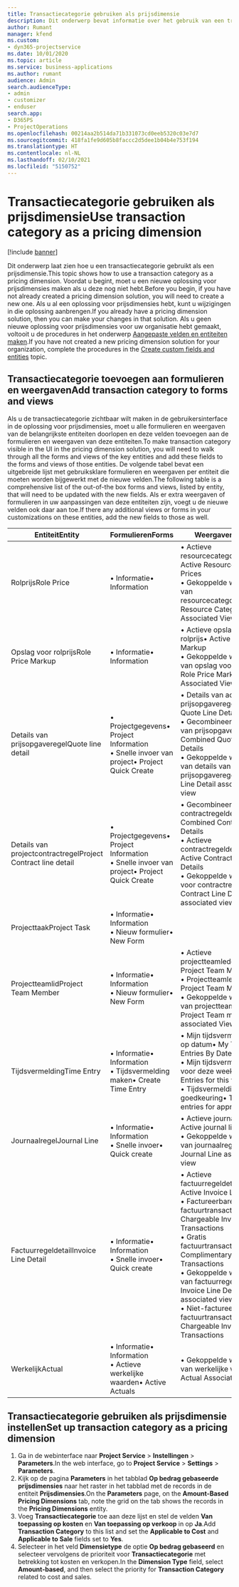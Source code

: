 ```yaml
---
title: Transactiecategorie gebruiken als prijsdimensie
description: Dit onderwerp bevat informatie over het gebruik van een transactiecategorie als een prijsdimensie.
author: Rumant
manager: kfend
ms.custom:
- dyn365-projectservice
ms.date: 10/01/2020
ms.topic: article
ms.service: business-applications
ms.author: rumant
audience: Admin
search.audienceType:
- admin
- customizer
- enduser
search.app:
- D365PS
- ProjectOperations
ms.openlocfilehash: 00214aa2b514da71b331073cd0eeb5320c03e7d7
ms.sourcegitcommit: 418fa1fe9d605b8faccc2d5dee1b04b4e753f194
ms.translationtype: HT
ms.contentlocale: nl-NL
ms.lasthandoff: 02/10/2021
ms.locfileid: "5150752"
---
```

# <a name="use-transaction-category-as-a-pricing-dimension"></a><span data-ttu-id="86f78-103">Transactiecategorie gebruiken als prijsdimensie</span><span class="sxs-lookup"><span data-stu-id="86f78-103">Use transaction category as a pricing dimension</span></span>

[!include [banner](../includes/psa-now-project-operations.md)]

<span data-ttu-id="86f78-104">Dit onderwerp laat zien hoe u een transactiecategorie gebruikt als een prijsdimensie.</span><span class="sxs-lookup"><span data-stu-id="86f78-104">This topic shows how to use a transaction category as a pricing dimension.</span></span> <span data-ttu-id="86f78-105">Voordat u begint, moet u een nieuwe oplossing voor prijsdimensies maken als u deze nog niet hebt.</span><span class="sxs-lookup"><span data-stu-id="86f78-105">Before you begin, if you have not already created a pricing dimension solution, you will need to create a new one.</span></span> <span data-ttu-id="86f78-106">Als u al een oplossing voor prijsdimensies hebt, kunt u wijzigingen in die oplossing aanbrengen.</span><span class="sxs-lookup"><span data-stu-id="86f78-106">If you already have a pricing dimension solution, then you can make your changes in that solution.</span></span> <span data-ttu-id="86f78-107">Als u geen nieuwe oplossing voor prijsdimensies voor uw organisatie hebt gemaakt, voltooit u de procedures in het onderwerp [Aangepaste velden en entiteiten maken](create-custom-fields-entities.md).</span><span class="sxs-lookup"><span data-stu-id="86f78-107">If you have not created a new pricing dimension solution for your organization, complete the procedures in the [Create custom fields and entities](create-custom-fields-entities.md) topic.</span></span>

## <a name="add-transaction-category-to-forms-and-views"></a><span data-ttu-id="86f78-108">Transactiecategorie toevoegen aan formulieren en weergaven</span><span class="sxs-lookup"><span data-stu-id="86f78-108">Add transaction category to forms and views</span></span>
<span data-ttu-id="86f78-109">Als u de transactiecategorie zichtbaar wilt maken in de gebruikersinterface in de oplossing voor prijsdimensies, moet u alle formulieren en weergaven van de belangrijkste entiteiten doorlopen en deze velden toevoegen aan de formulieren en weergaven van deze entiteiten.</span><span class="sxs-lookup"><span data-stu-id="86f78-109">To make transaction category visible in the UI in the pricing dimension solution, you will need to walk through all the forms and views of the key entities and add these fields to the forms and views of those entities.</span></span>
<span data-ttu-id="86f78-110">De volgende tabel bevat een uitgebreide lijst met gebruiksklare formulieren en weergaven per entiteit die moeten worden bijgewerkt met de nieuwe velden.</span><span class="sxs-lookup"><span data-stu-id="86f78-110">The following table is a comprehensive list of the out-of-the box forms and views, listed by entity, that will need to be updated with the new fields.</span></span> <span data-ttu-id="86f78-111">Als er extra weergaven of formulieren in uw aanpassingen van deze entiteiten zijn, voegt u de nieuwe velden ook daar aan toe.</span><span class="sxs-lookup"><span data-stu-id="86f78-111">If there any additional views or forms in your customizations on these entities, add the new fields to those as well.</span></span>

|  <span data-ttu-id="86f78-112">Entiteit</span><span class="sxs-lookup"><span data-stu-id="86f78-112">Entity</span></span>        | <span data-ttu-id="86f78-113">Formulieren</span><span class="sxs-lookup"><span data-stu-id="86f78-113">Forms</span></span>     |<span data-ttu-id="86f78-114">Weergaven</span><span class="sxs-lookup"><span data-stu-id="86f78-114">Views</span></span>        |
| ------------------------------|---------------------------------|----------------------------------|
|  <span data-ttu-id="86f78-115">Rolprijs</span><span class="sxs-lookup"><span data-stu-id="86f78-115">Role Price</span></span>|<span data-ttu-id="86f78-116">• Informatie</span><span class="sxs-lookup"><span data-stu-id="86f78-116">• Information</span></span> |<span data-ttu-id="86f78-117">• Actieve resourcecategorieprijzen</span><span class="sxs-lookup"><span data-stu-id="86f78-117">• Active Resource Category Prices</span></span><br> <span data-ttu-id="86f78-118">• Gekoppelde weergave van resourcecategorieprijzen</span><span class="sxs-lookup"><span data-stu-id="86f78-118">• Resource Category Price Associated View</span></span>|
|  <span data-ttu-id="86f78-119">Opslag voor rolprijs</span><span class="sxs-lookup"><span data-stu-id="86f78-119">Role Price Markup</span></span>|<span data-ttu-id="86f78-120">• Informatie</span><span class="sxs-lookup"><span data-stu-id="86f78-120">• Information</span></span>|<span data-ttu-id="86f78-121">• Actieve opslag voor rolprijs</span><span class="sxs-lookup"><span data-stu-id="86f78-121">• Active Role Price Markup</span></span><br><span data-ttu-id="86f78-122">• Gekoppelde weergave van opslag voor rolprijs</span><span class="sxs-lookup"><span data-stu-id="86f78-122">• Role Price Markup Associated View</span></span>|
|  <span data-ttu-id="86f78-123">Details van prijsopgaveregel</span><span class="sxs-lookup"><span data-stu-id="86f78-123">Quote line detail</span></span>|<span data-ttu-id="86f78-124">• Projectgegevens</span><span class="sxs-lookup"><span data-stu-id="86f78-124">• Project Information</span></span><br><span data-ttu-id="86f78-125">• Snelle invoer van project</span><span class="sxs-lookup"><span data-stu-id="86f78-125">• Project Quick Create</span></span>|<span data-ttu-id="86f78-126">• Details van actieve prijsopgaveregel</span><span class="sxs-lookup"><span data-stu-id="86f78-126">• Active Quote Line Detail</span></span><br><span data-ttu-id="86f78-127">• Gecombineerde details van prijsopgaveregels</span><span class="sxs-lookup"><span data-stu-id="86f78-127">• Combined Quote Line Details</span></span><br><span data-ttu-id="86f78-128">• Gekoppelde weergave van details van prijsopgaveregels</span><span class="sxs-lookup"><span data-stu-id="86f78-128">• Quote Line Detail associated view</span></span>|
|  <span data-ttu-id="86f78-129">Details van projectcontractregel</span><span class="sxs-lookup"><span data-stu-id="86f78-129">Project Contract line detail</span></span>|<span data-ttu-id="86f78-130">• Projectgegevens</span><span class="sxs-lookup"><span data-stu-id="86f78-130">• Project Information</span></span><br><span data-ttu-id="86f78-131">• Snelle invoer van project</span><span class="sxs-lookup"><span data-stu-id="86f78-131">• Project Quick Create</span></span>|<span data-ttu-id="86f78-132">• Gecombineerde contractregeldetails</span><span class="sxs-lookup"><span data-stu-id="86f78-132">• Combined Contract line Details</span></span><br><span data-ttu-id="86f78-133">• Actieve contractregeldetails</span><span class="sxs-lookup"><span data-stu-id="86f78-133">• Active Contract Line Details</span></span><br><span data-ttu-id="86f78-134">• Gekoppelde weergave voor contractregeldetails</span><span class="sxs-lookup"><span data-stu-id="86f78-134">• Contract Line Detail associated view</span></span>|
|  <span data-ttu-id="86f78-135">Projecttaak</span><span class="sxs-lookup"><span data-stu-id="86f78-135">Project Task</span></span>|<span data-ttu-id="86f78-136">• Informatie</span><span class="sxs-lookup"><span data-stu-id="86f78-136">• Information</span></span><br><span data-ttu-id="86f78-137">• Nieuw formulier</span><span class="sxs-lookup"><span data-stu-id="86f78-137">• New Form</span></span>||
|  <span data-ttu-id="86f78-138">Projectteamlid</span><span class="sxs-lookup"><span data-stu-id="86f78-138">Project Team Member</span></span>|<span data-ttu-id="86f78-139">• Informatie</span><span class="sxs-lookup"><span data-stu-id="86f78-139">• Information</span></span><br><span data-ttu-id="86f78-140">• Nieuw formulier</span><span class="sxs-lookup"><span data-stu-id="86f78-140">• New Form</span></span>|<span data-ttu-id="86f78-141">• Actieve projectteamleden</span><span class="sxs-lookup"><span data-stu-id="86f78-141">• Active Project Team Members</span></span><br><span data-ttu-id="86f78-142">• Projectteamleden</span><span class="sxs-lookup"><span data-stu-id="86f78-142">• Project Team Members</span></span><br><span data-ttu-id="86f78-143">• Gekoppelde weergave van projectteamleden</span><span class="sxs-lookup"><span data-stu-id="86f78-143">• Project Team members associated View</span></span>|
|  <span data-ttu-id="86f78-144">Tijdsvermelding</span><span class="sxs-lookup"><span data-stu-id="86f78-144">Time Entry</span></span>|<span data-ttu-id="86f78-145">• Informatie</span><span class="sxs-lookup"><span data-stu-id="86f78-145">• Information</span></span><br><span data-ttu-id="86f78-146">• Tijdsvermelding maken</span><span class="sxs-lookup"><span data-stu-id="86f78-146">• Create Time Entry</span></span>|<span data-ttu-id="86f78-147">• Mijn tijdsvermeldingen op datum</span><span class="sxs-lookup"><span data-stu-id="86f78-147">• My Time Entries By Date</span></span><br><span data-ttu-id="86f78-148">• Mijn tijdsvermeldingen voor deze week</span><span class="sxs-lookup"><span data-stu-id="86f78-148">• My time Entries for this week</span></span><br><span data-ttu-id="86f78-149">• Tijdsvermeldingen voor goedkeuring</span><span class="sxs-lookup"><span data-stu-id="86f78-149">• Time entries for approval</span></span>|
|  <span data-ttu-id="86f78-150">Journaalregel</span><span class="sxs-lookup"><span data-stu-id="86f78-150">Journal Line</span></span>|<span data-ttu-id="86f78-151">• Informatie</span><span class="sxs-lookup"><span data-stu-id="86f78-151">• Information</span></span><br><span data-ttu-id="86f78-152">• Snelle invoer</span><span class="sxs-lookup"><span data-stu-id="86f78-152">• Quick create</span></span>|<span data-ttu-id="86f78-153">• Actieve journaalregels</span><span class="sxs-lookup"><span data-stu-id="86f78-153">• Active journal lines</span></span><br><span data-ttu-id="86f78-154">• Gekoppelde weergave van journaalregel</span><span class="sxs-lookup"><span data-stu-id="86f78-154">• Journal Line associated view</span></span>|
|  <span data-ttu-id="86f78-155">Factuurregeldetail</span><span class="sxs-lookup"><span data-stu-id="86f78-155">Invoice Line Detail</span></span>|<span data-ttu-id="86f78-156">• Informatie</span><span class="sxs-lookup"><span data-stu-id="86f78-156">• Information</span></span><br><span data-ttu-id="86f78-157">• Snelle invoer</span><span class="sxs-lookup"><span data-stu-id="86f78-157">• Quick create</span></span>|<span data-ttu-id="86f78-158">• Actieve factuurregeldetails</span><span class="sxs-lookup"><span data-stu-id="86f78-158">• Active Invoice Line Details</span></span><br><span data-ttu-id="86f78-159">• Factureerbare factuurtransacties</span><span class="sxs-lookup"><span data-stu-id="86f78-159">• Chargeable Invoice Transactions</span></span><br><span data-ttu-id="86f78-160">• Gratis factuurtransacties</span><span class="sxs-lookup"><span data-stu-id="86f78-160">• Complimentary Invoice Transactions</span></span><br><span data-ttu-id="86f78-161">• Gekoppelde weergave van factuurregeldetails</span><span class="sxs-lookup"><span data-stu-id="86f78-161">• Invoice Line Detail associated view</span></span><br><span data-ttu-id="86f78-162">• Niet-factureerbare factuurtransacties</span><span class="sxs-lookup"><span data-stu-id="86f78-162">• Non-Chargeable Invoice Transactions</span></span>|
|  <span data-ttu-id="86f78-163">Werkelijk</span><span class="sxs-lookup"><span data-stu-id="86f78-163">Actual</span></span>|<span data-ttu-id="86f78-164">• Informatie</span><span class="sxs-lookup"><span data-stu-id="86f78-164">• Information</span></span><br><span data-ttu-id="86f78-165">• Actieve werkelijke waarden</span><span class="sxs-lookup"><span data-stu-id="86f78-165">• Active Actuals</span></span>|<span data-ttu-id="86f78-166">• Gekoppelde weergave van werkelijke waarden</span><span class="sxs-lookup"><span data-stu-id="86f78-166">• Actual Associated view</span></span>|

## <a name="set-up-transaction-category-as-a-pricing-dimension"></a><span data-ttu-id="86f78-167">Transactiecategorie gebruiken als prijsdimensie instellen</span><span class="sxs-lookup"><span data-stu-id="86f78-167">Set up transaction category as a pricing dimension</span></span>

1. <span data-ttu-id="86f78-168">Ga in de webinterface naar **Project Service** > **Instellingen** > **Parameters**.</span><span class="sxs-lookup"><span data-stu-id="86f78-168">In the web interface, go to **Project Service** > **Settings** > **Parameters**.</span></span> 
2. <span data-ttu-id="86f78-169">Kijk op de pagina **Parameters** in het tabblad **Op bedrag gebaseerde prijsdimensies** naar het raster in het tabblad met de records in de entiteit **Prijsdimensies**.</span><span class="sxs-lookup"><span data-stu-id="86f78-169">On the **Parameters** page, on the **Amount-Based Pricing Dimensions** tab, note the grid on the tab shows the records in the **Pricing Dimensions** entity.</span></span>
3. <span data-ttu-id="86f78-170">Voeg **Transactiecategorie** toe aan deze lijst en stel de velden **Van toepassing op kosten** en **Van toepassing op verkoop** in op **Ja**.</span><span class="sxs-lookup"><span data-stu-id="86f78-170">Add **Transaction Category** to this list and set the **Applicable to Cost** and **Applicable to Sale** fields set to **Yes**.</span></span>
4. <span data-ttu-id="86f78-171">Selecteer in het veld **Dimensietype** de optie **Op bedrag gebaseerd** en selecteer vervolgens de prioriteit voor **Transactiecategorie** met betrekking tot kosten en verkopen.</span><span class="sxs-lookup"><span data-stu-id="86f78-171">In the **Dimension Type** field, select **Amount-based**, and then select the priority for **Transaction Category** related to cost and sales.</span></span>
